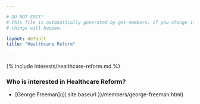 ```yaml
---

# DO NOT EDIT!
# This file is automatically generated by get-members. If you change it, bad
# things will happen.

layout: default
title: "Healthcare Reform"

---
```


{% include interests/healthcare-reform.md %}

### Who is interested in Healthcare Reform?


* [George Freeman]({{ site.baseurl }}/members/george-freeman.html)
